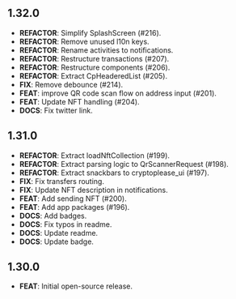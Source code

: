 ## 1.32.0

 - **REFACTOR**: Simplify SplashScreen (#216).
 - **REFACTOR**: Remove unused l10n keys.
 - **REFACTOR**: Rename activities to notifications.
 - **REFACTOR**: Restructure transactions (#207).
 - **REFACTOR**: Restructure components (#206).
 - **REFACTOR**: Extract CpHeaderedList (#205).
 - **FIX**: Remove debounce (#214).
 - **FEAT**: improve QR code scan flow on address input (#201).
 - **FEAT**: Update NFT handling (#204).
 - **DOCS**: Fix twitter link.

## 1.31.0

 - **REFACTOR**: Extract loadNftCollection (#199).
 - **REFACTOR**: Extract parsing logic to QrScannerRequest (#198).
 - **REFACTOR**: Extract snackbars to cryptoplease_ui (#197).
 - **FIX**: Fix transfers routing.
 - **FIX**: Update NFT description in notifications.
 - **FEAT**: Add sending NFT (#200).
 - **FEAT**: Add app packages (#196).
 - **DOCS**: Add badges.
 - **DOCS**: Fix typos in readme.
 - **DOCS**: Update readme.
 - **DOCS**: Update badge.

## 1.30.0

 - **FEAT**: Initial open-source release.
 